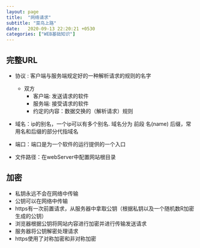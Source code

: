 ```yaml
---
layout: page
title:  "网络请求"
subtitle: "菜鸟上路"
date:   2020-09-13 22:20:21 +0530
categories: ["WEB基础知识"]
---
```


## 完整URL

- 协议  : 客户端与服务端规定好的一种解析请求的规则的名字
    - 双方
        - 客户端: 发送请求的软件
        - 服务端: 接受请求的软件
        - 约定的内容：数据交换的（解析请求）规则

- 域名：ip的别名，一个ip可以有多个别名. 域名分为 前段 名(name) 后缀，常用名和后缀的部分代指域名

- 端口：端口是为一个软件的运行提供的一个入口

- 文件路径：在webServer中配置网站根目录

## 加密
- 私钥永远不会在网络中传输
- 公钥可以在网络中传输
- https有一次前置请求，从服务器中拿取公钥（根据私钥以及一个随机数R加密生成的公钥）
- 浏览器根据公钥将网站内容进行加密并进行传输发送请求
- 服务器将公钥解密处理请求
- https使用了对称加密和非对称加密